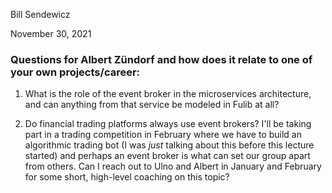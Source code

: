 Bill Sendewicz

November 30, 2021

### Questions for Albert Zündorf and how does it relate to one of your own projects/career:

1. What is the role of the event broker in the microservices architecture, and can anything from that service be modeled in Fulib at all?

2. Do financial trading platforms always use event brokers? I'll be taking part in a trading competition in February where we have to build an algorithmic trading bot (I was _just_ talking about this before this lecture started) and perhaps an event broker is what can set our group apart from others. Can I reach out to Ulno and Albert in January and February for some short, high-level coaching on this topic?
